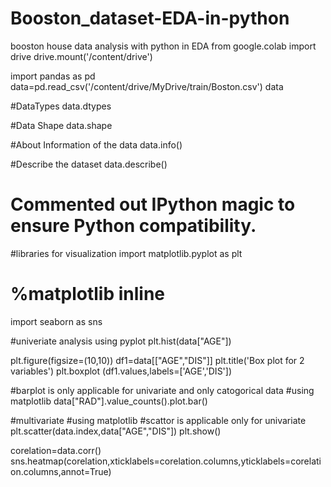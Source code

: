 # Booston_dataset-EDA-in-python
booston house data analysis with python in EDA
from google.colab import drive
drive.mount('/content/drive')

import pandas as pd
data=pd.read_csv('/content/drive/MyDrive/train/Boston.csv') 
data

#DataTypes
data.dtypes

#Data Shape
data.shape

#About  Information of the data
data.info()

#Describe the dataset
data.describe()

# Commented out IPython magic to ensure Python compatibility.
#libraries for visualization
import matplotlib.pyplot as plt
# %matplotlib inline
import seaborn as sns



#univeriate analysis using pyplot
plt.hist(data["AGE"])

plt.figure(figsize=(10,10))
df1=data[["AGE","DIS"]]
plt.title('Box plot for 2 variables')
plt.boxplot (df1.values,labels=['AGE','DIS'])

#barplot is only applicable for univariate and only catogorical data 
#using matplotlib
data["RAD"].value_counts().plot.bar()

#multivariate 
#using matplotlib
#scattor is applicable only for univariate
plt.scatter(data.index,data["AGE","DIS"])
plt.show()

corelation=data.corr()
sns.heatmap(corelation,xticklabels=corelation.columns,yticklabels=corelation.columns,annot=True)
